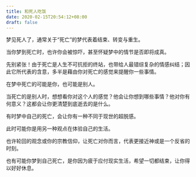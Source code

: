 ```yaml
---
title: 和死人吃饭
date: 2020-02-15T20:54:12+08:00
draft: false
---
```


梦见死人了，通常关于“死亡”的梦代表着结束、转变与重生。

当你梦到死亡时，也许你会被惊吓，甚至怀疑梦中的情节是否即将成真。

先别紧张！由于死亡是人生不可抗拒的终站，也带给人最错综复杂的情感纠结；因此它所代表的含意，多半是藉由你对死亡的感觉来提醒你一些事情。

在梦中死亡的可能是你，也可能是别人。

当死亡的是别人时，想想看你对这个人的感觉？他会让你想到哪些事情？他对你有何意义？这都会让你更清楚到底逝去的是什么。

有时梦中自己的死亡，会让你有一种不同于现世的超脱感。

此时可能你是用另一种观点在体验自己的生活。

也许轮回的观念或你的宗教信仰，让死亡对你而言，代表更接近神或是一个反省的时刻。

也有可能你梦到自己死亡，是你因为疲于应付现实生活，希望一切都结束，让你得以好好休息。

